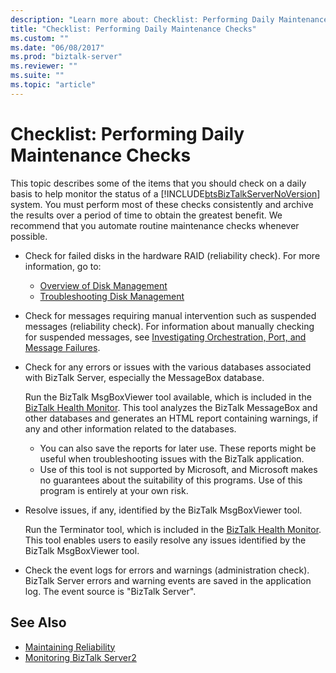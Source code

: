 ```yaml
---
description: "Learn more about: Checklist: Performing Daily Maintenance Checks"
title: "Checklist: Performing Daily Maintenance Checks"
ms.custom: ""
ms.date: "06/08/2017"
ms.prod: "biztalk-server"
ms.reviewer: ""
ms.suite: ""
ms.topic: "article"
---
```

# Checklist: Performing Daily Maintenance Checks

This topic describes some of the items that you should check on a daily basis to help monitor the status of a [!INCLUDE[btsBizTalkServerNoVersion](../includes/btsbiztalkservernoversion-md.md)] system. You must perform most of these checks consistently and archive the results over a period of time to obtain the greatest benefit. We recommend that you automate routine maintenance checks whenever possible.

- Check for failed disks in the hardware RAID (reliability check). For more information, go to:

  - [Overview of Disk Management](/windows-server/storage/disk-management/overview-of-disk-management)
  - [Troubleshooting Disk Management](/windows-server/storage/disk-management/troubleshooting-disk-management)

- Check for messages requiring manual intervention such as suspended messages (reliability check). For information about manually checking for suspended messages, see [Investigating Orchestration, Port, and Message Failures](../core/investigating-orchestration-port-and-message-failures.md).

- Check for any errors or issues with the various databases associated with BizTalk Server, especially the MessageBox database.

  Run the BizTalk MsgBoxViewer tool available, which is included in the [BizTalk Health Monitor](../core/monitoring-biztalk-server.md). This tool analyzes the BizTalk MessageBox and other databases and generates an HTML report containing warnings, if any and other information related to the databases.

  - You can also save the reports for later use. These reports might be useful when troubleshooting issues with the BizTalk application. 
  - Use of this tool is not supported by Microsoft, and Microsoft makes no guarantees about the suitability of this programs. Use of this program is entirely at your own risk.

- Resolve issues, if any, identified by the BizTalk MsgBoxViewer tool.

  Run the Terminator tool, which is included in the [BizTalk Health Monitor](../core/monitoring-biztalk-server.md). This tool enables users to easily resolve any issues identified by the BizTalk MsgBoxViewer tool.

- Check the event logs for errors and warnings (administration check). BizTalk Server errors and warning events are saved in the application log. The event source is "BizTalk Server".

## See Also
 
- [Maintaining Reliability](../technical-guides/maintaining-reliability.md)
- [Monitoring BizTalk Server2](../technical-guides/monitoring-biztalk-server2.md)